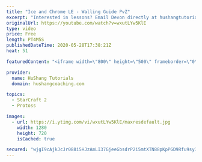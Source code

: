 ```yaml
---
title: "Ice and Chrome LE - Walling Guide PvZ"
excerpt: "Interested in lessons? Email Devon directly at hushangtutorials@outlook.com ------------------------------------------------------------------------------------------------------- Want to support HuShang Tutorials directly? Patreon is a website where you can contribute a monthly donation that will help"
originalUrl: https://youtube.com/watch?v=wxutLYw5KlE
type: video
price: Free
length: PT4M5S
publishedDateTime: 2020-05-28T17:38:21Z
heat: 51

featuredContent: "<iframe width=\"800\" height=\"500\" frameborder=\"0\" src=\"https://www.youtube.com/embed/wxutLYw5KlE\" allow=\"accelerometer; autoplay; encrypted-media; gyroscope; picture-in-picture\" allowfullscreen></iframe>"

provider:
  name: HuShang Tutorials
  domain: hushangcoaching.com

topics:
  - StarCraft 2
  - Protoss

images:
  - url: https://i.ytimg.com/vi/wxutLYw5KlE/maxresdefault.jpg
    width: 1280
    height: 720
    isCached: true

secured: "wjgI9cAjkJcJr088i5HJzAmLI37GjeeGbsdrP2i5mtXTN88pKpPGD9Rfu9sy3BPTHs/jwHAV0voIGcadgaXtKNKMc77Zyc6AsG8JDwbvPAjLTaO7Xke4vd/9KIrRERKsiahIeskoA3z4wuYtY28qLfLtBNpC/63I/sXZUElb0oxdlCrweEerXb+tXdZQWJfGKdm9N/yqdC2s9sqlk8r926zy0TddJD5gSHnHlz30FJo5SJyRpOM9C5UX990V6GgOqJgLYXyPIGxrPLyslx84JlWKgxwsvp3vRqpoyIE6Td8wIqvnMaQoQz5+KnZNrq8ZewnVcDs23dwVpdswqMjGsCMJ+GaH7FpPz4NZpsvn0lUsAOGZc5E5+owMao6gYaEgmGR0uHcf9lH3SoB5xyEJj6xTY8KL0+IKgX0XHuXAMho=;bnPGYtXt2z6Do0QDHeZf+w=="
---
```


